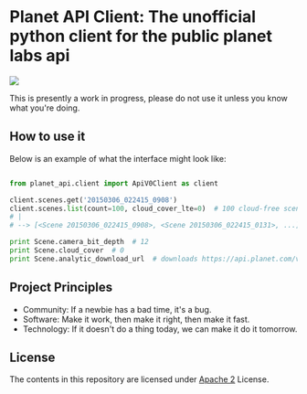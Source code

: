 Planet API Client: The unofficial python client for the public planet labs api
==============================================================================

[![](https://travis-ci.org/jakedahn/python-planet-api.svg)](https://travis-ci.org/jakedahn/python-planet-api)


This is presently a work in progress, please do not use it unless you know what you're doing.

## How to use it

Below is an example of what the interface might look like:

```python

from planet_api.client import ApiV0Client as client

client.scenes.get('20150306_022415_0908')
client.scenes.list(count=100, cloud_cover_lte=0)  # 100 cloud-free scenes
# |
# --> [<Scene 20150306_022415_0908>, <Scene 20150306_022415_0131>, ...]

print Scene.camera_bit_depth  # 12
print Scene.cloud_cover  # 0
print Scene.analytic_download_url  # downloads https://api.planet.com/v0/scenes/ortho/20150306_022415_0908/full?product=analytic
```

## Project Principles

* Community: If a newbie has a bad time, it's a bug.
* Software: Make it work, then make it right, then make it fast.
* Technology: If it doesn't do a thing today, we can make it do it tomorrow.

## License
The contents in this repository are licensed under [Apache 2](https://tldrlegal.com/license/apache-license-2.0-\(apache-2.0\)) License.